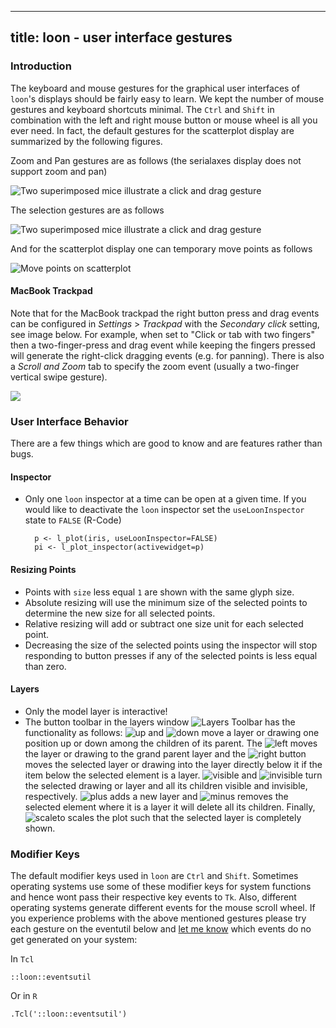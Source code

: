 <script>
document.getElementById("ui").className += " selected";
</script>

---
title: loon - user interface gestures
---

### Introduction

The keyboard and mouse gestures for the graphical user interfaces of
`loon`'s displays should be fairly easy to learn. We kept the number
of mouse gestures and keyboard shortcuts minimal. The `Ctrl` and
`Shift` in combination with the left and right mouse button or mouse
wheel is all you ever need. In fact, the default gestures for the
scatterplot display are summarized by the following figures.

Zoom and Pan gestures are as follows (the serialaxes display does not
support zoom and pan)

![Two superimposed mice illustrate a click and drag gesture](images/gestures_zoom_pan.png "Interaction Gestures: Zoom and Pan")

The selection gestures are as follows

![Two superimposed mice illustrate a click and drag gesture](images/gestures_select.png "Interaction Gestures: Selection")

And for the scatterplot display one can temporary move points as
follows

![Move points on scatterplot](images/gestures_move.png "Move points on scatterplot")


#### MacBook Trackpad

Note that for the MacBook trackpad the right button press and drag
events can be configured in *Settings* > *Trackpad* with the
*Secondary click* setting, see image below. For example, when set to
"Click or tab with two fingers" then a two-finger-press and drag event
while keeping the fingers pressed will generate the right-click
dragging events (e.g. for panning). There is also a *Scroll and Zoom*
tab to specify the zoom event (usually a two-finger vertical swipe
gesture).

![](images/Macbook_Rightclick.png)


### User Interface Behavior

There are a few things which are good to know and are features rather
than bugs.


#### Inspector

* Only one `loon` inspector at a time can be open at a given time. If
  you would like to deactivate the `loon` inspector set the
  `useLoonInspector` state to `FALSE` (R-Code)

		p <- l_plot(iris, useLoonInspector=FALSE)
		pi <- l_plot_inspector(activewidget=p)


#### Resizing Points

* Points with `size` less equal `1` are shown with the same glyph
  size.
* Absolute resizing will use the minimum size of the selected points
  to determine the new size for all selected points.
* Relative resizing will add or subtract one size unit for each
  selected point.
* Decreasing the size of the selected points using the inspector will
  stop responding to button presses if any of the selected points is
  less equal than zero.

#### Layers

* Only the model layer is interactive!
* The button toolbar in the layers window
![Layers Toolbar](images/layers_buttons.png) has the functionality as
follows: ![up](images/icons/up.png) and ![down](images/icons/down.png)
move a layer or drawing one position up or down among the children of
its parent. The ![left](images/icons/left.png) moves the layer or
drawing to the grand parent layer and the
![right](images/icons/right.png) button moves the selected layer or
drawing into the layer directly below it if the item below the
selected element is a layer. ![visible](images/icons/visible.png) and
![invisible](images/icons/visible.png) turn the selected drawing or
layer and all its children visible and invisible,
respectively. ![plus](images/icons/plus.png) adds a new layer and
![minus](images/icons/minus.png) removes the selected element where it
is a layer it will delete all its children. Finally,
![scaleto](images/icons/scaleto.png) scales the plot such that the
selected layer is completely shown. 

### Modifier Keys

The default modifier keys used in `loon` are `Ctrl` and
`Shift`. Sometimes operating systems use some of these modifier keys
for system functions and hence wont pass their respective key events
to `Tk`. Also, different operating systems generate different events
for the mouse scroll wheel. If you experience problems with the above
mentioned gestures please try each gesture on the eventutil below and
[let me know](mailto:adrian@waddell.ch) which events do no get
generated on your system:

In `Tcl`

~~~
::loon::eventsutil
~~~

Or in `R`

~~~
.Tcl('::loon::eventsutil')
~~~


<!-- In Ubuntu you might have to
[change the default `Alt-drag` gesture behaviour](unity_disable_alt_drag.html). However
we were not successful so far. -->



